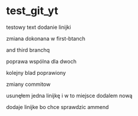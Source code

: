 # test_git_yt

testowy text
dodanie linijki

zmiana dokonana w first-btanch

and third branchq

poprawa wspólna dla dwoch

kolejny blad poprawiony

zmiany commitow

usunęłem jedna linijkę i w to miejsce dodalem nową

dodaje linijke bo chce sprawdzic ammend
